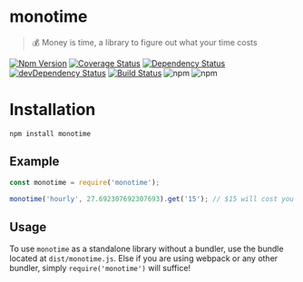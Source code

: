 # monotime

> 💰 Money is time, a library to figure out what your time costs

[![Npm Version](https://img.shields.io/npm/v/monotime.svg)](https://www.npmjs.com/package/monotime)
[![Coverage Status](https://lcov-server.gabrielcsapo.com/badge/github%2Ecom/gabrielcsapo/monotime.svg)](https://lcov-server.gabrielcsapo.com/coverage/github%2Ecom/gabrielcsapo/monotime)
[![Dependency Status](https://starbuck.gabrielcsapo.com/badge/github/gabrielcsapo/monotime/status.svg)](https://starbuck.gabrielcsapo.com/github/gabrielcsapo/monotime)
[![devDependency Status](https://starbuck.gabrielcsapo.com/badge/github/gabrielcsapo/monotime/dev-status.svg)](https://starbuck.gabrielcsapo.com/github/gabrielcsapo/monotime#info=devDependencies)
[![Build Status](https://travis-ci.org/gabrielcsapo/monotime.svg?branch=master)](https://travis-ci.org/gabrielcsapo/monotime)
![npm](https://img.shields.io/npm/dt/monotime.svg)
![npm](https://img.shields.io/npm/dm/monotime.svg)

# Installation

```
npm install monotime
```

## Example

```javascript
const monotime = require('monotime');

monotime('hourly', 27.692307692307693).get('15'); // $15 will cost you 0.5416666666666666 hours
```

## Usage

To use `monotime` as a standalone library without a bundler, use the bundle located at `dist/monotime.js`. Else if you are using webpack or any other bundler, simply `require('monotime')` will suffice!
